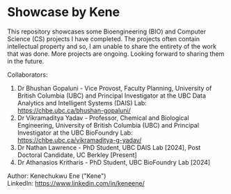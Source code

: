 # Showcase by Kene
This repository showcases some Bioengineering (BIO) and Computer Science (CS) projects I have completed.
The projects often contain intellectual property and so, I am unable to share the entirety of the work that was done.
More projects are ongoing. Looking forward to sharing them in the future.

Collaborators:
1. Dr Bhushan Gopaluni - Vice Provost, Faculty Planning, University of British Columbia (UBC) and Principal Investigator at the UBC Data Analytics and Intelligent Systems (DAIS) Lab: https://chbe.ubc.ca/bhushan-gopaluni/    
2. Dr Vikramaditya Yadav - Professor, Chemical and Biological Engineering, University of British Columbia (UBC) and Principal Investigator at the UBC BioFoundry Lab: https://chbe.ubc.ca/vikramaditya-g-yadav/  
3. Dr Nathan Lawrence - PhD Student, UBC DAIS Lab [2024], Post Doctoral Candidate, UC Berkley [Present]  
4. Dr Athanasios Kritharis - PhD Student, UBC BioFoundry Lab [2024]  

Author: Kenechukwu Ene ("Kene")  
LinkedIn: https://www.linkedin.com/in/keneene/
